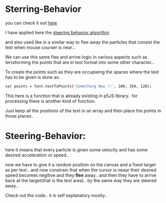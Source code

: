 # Sterring-Behavior
you can check it out [here](https://manojtummala.github.io/Sterring-Behavior/)

I have applied here the [steering behavior algorithm](http://www.red3d.com/cwr/steer/) 

and also used like in a similar way to flee away the particles that consist the text when mouse courser is near...

We can use this same flee and arrive logic in various aspects such as terraforming the points that are in text format into some other character...

To create the points such as they are occupieing the spaces where the text has to be given is done as:
```bash
var points = font.textToPoints('Something New !!', 100, 350, 128);
```
This here is a function that is already existing in p5JS library.. for processing there is another kind of function.

Just keep all the positions of the text in an array and then place the points in those places..

# Steering-Behavior: 
here it means that every particle is given some velocity and has some desired acceleration or speed.. 
        
   now we have to give it a random position on the canvas and a fixed target as per text..
   and now constrain that when the cursor is neaar their desired speed becomes negitive and they **flee** away..
   and then they have to arrive back at the target(that is the text area).. by the same way they are steered away..
  
Check out the code.. it is self explanatory mostly.. 
